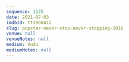 ```yaml
---
sequence: 1125
date: 2021-07-03
imdbId: tt3960412
slug: popstar-never-stop-never-stopping-2016
venue: null
venueNotes: null
medium: Vudu
mediumNotes: null
---
```

